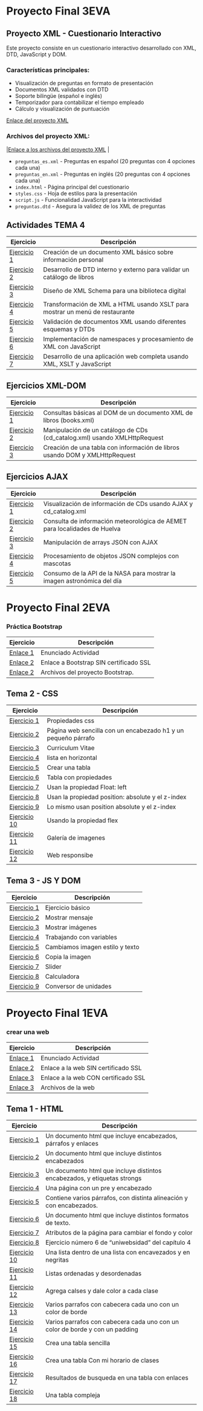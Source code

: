 # Proyecto Final 3EVA
## Proyecto XML - Cuestionario Interactivo

Este proyecto consiste en un cuestionario interactivo desarrollado con XML, DTD, JavaScript y DOM.

### Características principales:
- Visualización de preguntas en formato de presentación
- Documentos XML validados con DTD
- Soporte bilingüe (español e inglés)
- Temporizador para contabilizar el tiempo empleado
- Cálculo y visualización de puntuación


<a href="https://jramesp.github.io/ProyectoXML.github.io/" target="_blank">Enlace del proyecto XML</a>
### Archivos del proyecto XML:
|[Enlace a los archivos del proyecto XML](TEMA4/ProyectoXML) |
- `preguntas_es.xml` - Preguntas en español (20 preguntas con 4 opciones cada una)
- `preguntas_en.xml` - Preguntas en inglés (20 preguntas con 4 opciones cada una)
- `index.html` - Página principal del cuestionario
- `styles.css` - Hoja de estilos para la presentación
- `script.js` - Funcionalidad JavaScript para la interactividad
- `preguntas.dtd` - Asegura la validez de los XML de preguntas


## Actividades TEMA 4

| Ejercicio | Descripción |
|-----------|-------------|
| [Ejercicio 1](/TEMA4/XML-EJERCICIOS/Ex1a.xml) | Creación de un documento XML básico sobre información personal |
| [Ejercicio 2](/TEMA4/XML-EJERCICIOS/Ex2.xml) | Desarrollo de DTD interno y externo para validar un catálogo de libros |
| [Ejercicio 3](/TEMA4/XML-EJERCICIOS/Ex3-corrected.xml) | Diseño de XML Schema para una biblioteca digital |
| [Ejercicio 4](/TEMA4/XML-EJERCICIOS/ex4.xml) | Transformación de XML a HTML usando XSLT para mostrar un menú de restaurante |
| [Ejercicio 5](/TEMA4/XML-EJERCICIOS/Ex5a.xml) | Validación de documentos XML usando diferentes esquemas y DTDs |
| [Ejercicio 6](/TEMA4/XML-EJERCICIOS/Ex6.xml) | Implementación de namespaces y procesamiento de XML con JavaScript |
| [Ejercicio 7](/TEMA4/XML-EJERCICIOS/ex7.txt) | Desarrollo de una aplicación web completa usando XML, XSLT y JavaScript |

## Ejercicios XML-DOM

| Ejercicio | Descripción |
|-----------|-------------|
| [Ejercicio 1](TEMA4/XML-DOM-EJERCICIOS/ejercicio1.html) | Consultas básicas al DOM de un documento XML de libros (books.xml) |
| [Ejercicio 2](TEMA4/XML-DOM-EJERCICIOS/ejercicio2.html) | Manipulación de un catálogo de CDs (cd_catalog.xml) usando XMLHttpRequest |
| [Ejercicio 3](TEMA4/XML-DOM-EJERCICIOS/ejercicio3.html) | Creación de una tabla con información de libros usando DOM y XMLHttpRequest |

## Ejercicios AJAX

| Ejercicio | Descripción |
|-----------|-------------|
| [Ejercicio 1](TEMA4/AJAX-EJERCICIOS/ejercicio1.html) | Visualización de información de CDs usando AJAX y cd_catalog.xml |
| [Ejercicio 2](TEMA4/AJAX-EJERCICIOS/ejercicio2.html) | Consulta de información meteorológica de AEMET para localidades de Huelva |
| [Ejercicio 3](TEMA4/AJAX-EJERCICIOS/ejercicio3.html) | Manipulación de arrays JSON con AJAX |
| [Ejercicio 4](TEMA4/AJAX-EJERCICIOS/ejercicio4.html) | Procesamiento de objetos JSON complejos con mascotas |
| [Ejercicio 5](TEMA4/AJAX-EJERCICIOS/ejercicio5.html) | Consumo de la API de la NASA para mostrar la imagen astronómica del día |

# Proyecto Final 2EVA
### Práctica Bootstrap
Ejercicio  | Descripción
-----------|--------------
[Enlace 1](http://docs.google.com/document/d/18Ru8RTDNnfByqD1XmgBmsbB0heMsepe_rTok2kAbi34/edit?usp=sharing_blank)  | Enunciado Actividad
<a href="http://mundodelasmascotas.infinityfreeapp.com/?i=1" target="_blank">Enlace 2</a> |Enlace a Bootstrap SIN certificado SSL
[Enlace 2](/Tema2/ProyectoBootstrap/)         | Archivos del proyecto Bootstrap.


## Tema 2 - CSS

Ejercicio  | Descripción
-----------|--------------
 [Ejercicio 1](Tema2/Actividades/css/Ejercicio1)         | Propiedades css
 [Ejercicio 2](Tema2/Actividades/css/Ejercicio2)         | Página web sencilla con un encabezado h1 y un pequeño párrafo
 [Ejercicio 3](Tema2/Actividades/css/Ejercicio3)         | Curriculum Vitae
 [Ejercicio 4](Tema2/Actividades/css/Ejercicio4)         | lista en horizontal
 [Ejercicio 5](Tema2/Actividades/css/Ejercicio5)         | Crear una tabla
 [Ejercicio 6](Tema2/Actividades/css/Ejercicio6)         | Tabla con propiedades
 [Ejercicio 7](Tema2/Actividades/css/Ejercicio7)         | Usan la propiedad Float: left
 [Ejercicio 8](Tema2/Actividades/css/Ejercicio8)         | Usan la propiedad position: absolute y el z-index
 [Ejercicio 9](Tema2/Actividades/css/Ejercicio9)         | Lo mismo usan position absolute y el z-index
 [Ejercicio 10](Tema2/Actividades/css/Ejercicio10)       | Usando la propiedad flex
 [Ejercicio 11](Tema2/Actividades/css/Ejercicio11)       | Galería de imagenes
 [Ejercicio 12](Tema2/Actividades/css/Ejercicio12)       | Web responsibe

## Tema 3 - JS Y DOM

Ejercicio  | Descripción
-----------|--------------
 [Ejercicio 1](https://github.com/Jramesp/LLMM1DAW/tree/339e0836cfd19d5b68cff9a289b1f504485ed119/Tema2/Actividades/JavaScript%20y%20html%20DOM/Ejercicio1)         | Ejercicio básico
 [Ejercicio 2](https://github.com/Jramesp/LLMM1DAW/tree/339e0836cfd19d5b68cff9a289b1f504485ed119/Tema2/Actividades/JavaScript%20y%20html%20DOM/Ejercicio2)         | Mostrar mensaje
 [Ejercicio 3](https://github.com/Jramesp/LLMM1DAW/tree/339e0836cfd19d5b68cff9a289b1f504485ed119/Tema2/Actividades/JavaScript%20y%20html%20DOM/Ejercicio3)           | Mostrar imágenes
 [Ejercicio 4](https://github.com/Jramesp/LLMM1DAW/tree/339e0836cfd19d5b68cff9a289b1f504485ed119/Tema2/Actividades/JavaScript%20y%20html%20DOM/Ejercicio4)           | Trabajando con variables
 [Ejercicio 5](https://github.com/Jramesp/LLMM1DAW/tree/339e0836cfd19d5b68cff9a289b1f504485ed119/Tema2/Actividades/JavaScript%20y%20html%20DOM/Ejercicio5)           | Cambiamos imagen estilo y texto
 [Ejercicio 6](https://github.com/Jramesp/LLMM1DAW/tree/339e0836cfd19d5b68cff9a289b1f504485ed119/Tema2/Actividades/JavaScript%20y%20html%20DOM/Ejercicio6)           | Copia la imagen
 [Ejercicio 7](https://github.com/Jramesp/LLMM1DAW/tree/339e0836cfd19d5b68cff9a289b1f504485ed119/Tema2/Actividades/JavaScript%20y%20html%20DOM/Ejercicio7)         | Slider
 [Ejercicio 8](https://github.com/Jramesp/LLMM1DAW/tree/339e0836cfd19d5b68cff9a289b1f504485ed119/Tema2/Actividades/JavaScript%20y%20html%20DOM/Ejercicio8)           | Calculadora
 [Ejercicio 9](https://github.com/Jramesp/LLMM1DAW/tree/339e0836cfd19d5b68cff9a289b1f504485ed119/Tema2/Actividades/JavaScript%20y%20html%20DOM/Ejercicio9)           | Conversor de unidades




# Proyecto Final 1EVA
### crear una web
Ejercicio  | Descripción
-----------|--------------
[Enlace 1](http://docs.google.com/document/d/18Ru8RTDNnfByqD1XmgBmsbB0heMsepe_rTok2kAbi34/edit?usp=sharing_blank)  | Enunciado Actividad
<a href="http://paginaweb.kesug.com/index-en.html" target="_blank">Enlace 2</a> | Enlace a la web SIN certificado SSL
<a href="http://paginaweb.kesug.com/index-en.html" target="_blank">Enlace 3</a> | Enlace a la web CON certificado SSL
[Enlace 3](https://github.com/Jramesp/LLMM1DAW/tree/bee57446434441f048a2fd664e23ebe3c5d2843c/Tema1/Paginaweb) | Archivos de la web



## Tema 1 - HTML

Ejercicio  | Descripción
-----------|--------------
 [Ejercicio 1](/Tema1/Ejercicio1.html)         | Un documento html que incluye encabezados, párrafos y enlaces
 [Ejercicio 2](/Tema1/Ejercicio2.html)         | Un documento html que incluye distintos encabezados
 [Ejercicio 3](/Tema1/Ejercicio3.html)         | Un documento html que incluye distintos encabezados, y etiquetas strongs
 [Ejercicio 4](/Tema1/Ejercicio4.html)         | Una página con un pre y encabezado
 [Ejercicio 5](/Tema1/Ejercicio5.html)         | Contiene varios párrafos, con distinta alineación y con encabezados.
 [Ejercicio 6](/Tema1/Ejercicio6.html)         | Un documento html que incluye distintos formatos de texto.
 [Ejercicio 7](/Tema1/Ejercicio7.html)         | Atributos de la página para cambiar el fondo y color
 [Ejercicio 8](/Tema1/Ejercicio8)         | Ejercicio número 6 de “uniwebsidad” del capítulo 4 
 [Ejercicio 10](/Tema1/Ejercicio10)         | Una lista dentro de una lista con encavezados y en negritas
 [Ejercicio 11](/Tema1/Ejercicio11)         | Listas ordenadas y desordenadas
 [Ejercicio 12](/Tema1/Ejercicio12)         | Agrega calses y dale color a cada clase
 [Ejercicio 13](/Tema1/Ejercicio13)         | Varios parrafos con cabecera cada uno con un color de borde
 [Ejercicio 14](/Tema1/Ejercicio14)         | Varios parrafos con cabecera cada uno con un color de borde y con un padding
 [Ejercicio 15](/Tema1/Ejercicio15)         | Crea una tabla sencilla
 [Ejercicio 16](/Tema1/Ejercicio16)         | Crea una tabla Con mi horario de clases
 [Ejercicio 17](/Tema1/Ejercicio17)         | Resultados de busqueda en una tabla con enlaces
 [Ejercicio 18](/Tema1/Ejercicio18)         | Una tabla compleja


 
